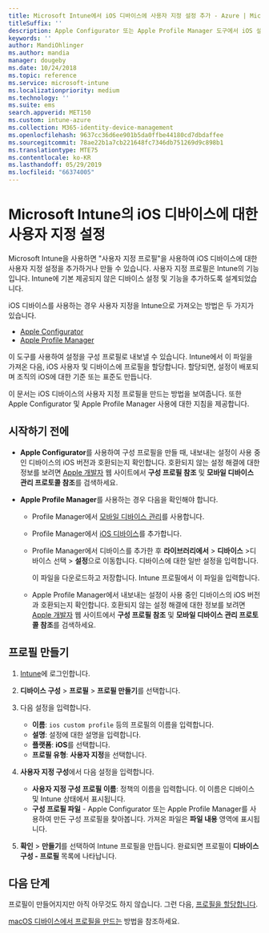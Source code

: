 ```yaml
---
title: Microsoft Intune에서 iOS 디바이스에 사용자 지정 설정 추가 - Azure | Microsoft Docs
titleSuffix: ''
description: Apple Configurator 또는 Apple Profile Manager 도구에서 iOS 설정을 내보낸 다음, 이 설정을 Microsoft Intune으로 가져옵니다. 이 설정은 iOS 디바이스에서 사용자 지정 설정과 기능을 만들고 사용하고 제어할 수 있습니다. 그런 다음, 이 사용자 지정 프로필을 조직의 iOS 장비에 할당하거나 배포하여 기준 또는 표준을 만들 수 있습니다.
keywords: ''
author: MandiOhlinger
ms.author: mandia
manager: dougeby
ms.date: 10/24/2018
ms.topic: reference
ms.service: microsoft-intune
ms.localizationpriority: medium
ms.technology: ''
ms.suite: ems
search.appverid: MET150
ms.custom: intune-azure
ms.collection: M365-identity-device-management
ms.openlocfilehash: 9637cc36d6ee901b5da0ffbe44180cd7dbdaffee
ms.sourcegitcommit: 78ae22b1a7cb221648fc7346db751269d9c898b1
ms.translationtype: MTE75
ms.contentlocale: ko-KR
ms.lasthandoff: 05/29/2019
ms.locfileid: "66374005"
---
```

# <a name="use-custom-settings-for-ios-devices-in-microsoft-intune"></a>Microsoft Intune의 iOS 디바이스에 대한 사용자 지정 설정

Microsoft Intune을 사용하면 "사용자 지정 프로필"을 사용하여 iOS 디바이스에 대한 사용자 지정 설정을 추가하거나 만들 수 있습니다. 사용자 지정 프로필은 Intune의 기능입니다. Intune에 기본 제공되지 않은 디바이스 설정 및 기능을 추가하도록 설계되었습니다.

iOS 디바이스를 사용하는 경우 사용자 지정을 Intune으로 가져오는 방법은 두 가지가 있습니다.

- [Apple Configurator](https://itunes.apple.com/app/apple-configurator-2/id1037126344?mt=12)
- [Apple Profile Manager](https://support.apple.com/profile-manager)

이 도구를 사용하여 설정을 구성 프로필로 내보낼 수 있습니다. Intune에서 이 파일을 가져온 다음, iOS 사용자 및 디바이스에 프로필을 할당합니다. 할당되면, 설정이 배포되며 조직의 iOS에 대한 기준 또는 표준도 만듭니다.

이 문서는 iOS 디바이스의 사용자 지정 프로필을 만드는 방법을 보여줍니다. 또한 Apple Configurator 및 Apple Profile Manager 사용에 대한 지침을 제공합니다.

## <a name="before-you-begin"></a>시작하기 전에

- **Apple Configurator**를 사용하여 구성 프로필을 만들 때, 내보내는 설정이 사용 중인 디바이스의 iOS 버전과 호환되는지 확인합니다. 호환되지 않는 설정 해결에 대한 정보를 보려면 [Apple 개발자](https://developer.apple.com/) 웹 사이트에서 **구성 프로필 참조** 및 **모바일 디바이스 관리 프로토콜 참조**를 검색하세요.

- **Apple Profile Manager**를 사용하는 경우 다음을 확인해야 합니다.

  - Profile Manager에서 [모바일 디바이스 관리](https://help.apple.com/serverapp/mac/5.7/#/apd05B9B761-D390-4A75-9251-E9AD29A61D0C)를 사용합니다.
  - Profile Manager에서 [iOS 디바이스](https://help.apple.com/profilemanager/mac/5.7/#/pm9onzap1984)를 추가합니다.
  - Profile Manager에서 디바이스를 추가한 후 **라이브러리에서** > **디바이스** &gt;디바이스 선택 &gt; **설정**으로 이동합니다. 디바이스에 대한 일반 설정을 입력합니다.

    이 파일을 다운로드하고 저장합니다. Intune 프로필에서 이 파일을 입력합니다.

  - Apple Profile Manager에서 내보내는 설정이 사용 중인 디바이스의 iOS 버전과 호환되는지 확인합니다. 호환되지 않는 설정 해결에 대한 정보를 보려면 [Apple 개발자](https://developer.apple.com/) 웹 사이트에서 **구성 프로필 참조** 및 **모바일 디바이스 관리 프로토콜 참조**를 검색하세요.

## <a name="create-the-profile"></a>프로필 만들기

1. [Intune](https://go.microsoft.com/fwlink/?linkid=2090973)에 로그인합니다.
2. **디바이스 구성** > **프로필** > **프로필 만들기**를 선택합니다.
3. 다음 설정을 입력합니다.

    - **이름**: `ios custom profile` 등의 프로필의 이름을 입력합니다.
    - **설명**: 설정에 대한 설명을 입력합니다.
    - **플랫폼**: **iOS**를 선택합니다.
    - **프로필 유형**: **사용자 지정**을 선택합니다.

4. **사용자 지정 구성**에서 다음 설정을 입력합니다.

    - **사용자 지정 구성 프로필 이름**: 정책의 이름을 입력합니다. 이 이름은 디바이스 및 Intune 상태에서 표시됩니다.
    - **구성 프로필 파일** - Apple Configurator 또는 Apple Profile Manager를 사용하여 만든 구성 프로필을 찾아봅니다. 가져온 파일은 **파일 내용** 영역에 표시됩니다.

5. **확인** > **만들기**를 선택하여 Intune 프로필을 만듭니다. 완료되면 프로필이 **디바이스 구성 - 프로필** 목록에 나타납니다.

## <a name="next-steps"></a>다음 단계

프로필이 만들어지지만 아직 아무것도 하지 않습니다. 그런 다음, [프로필을 할당합니다](device-profile-assign.md).

[macOS 디바이스에서 프로필을 만드는](custom-settings-macos.md) 방법을 참조하세요. 
